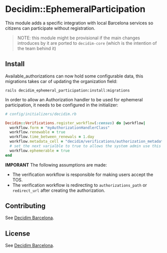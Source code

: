 # Decidim::EphemeralParticipation

This module adds a specific integration with local Barcelona services so citizens can participate without registration.

> NOTE: this module might be provisional if the main changes introduces by it are ported to `decidim-core`
> (which is the intention of the team behind it)

## Install

Available_authorizations can now hold some configurable data, this migrations takes car of updating the organization field:

```
rails decidim_ephemeral_participation:install:migrations
```

In order to allow an Authorization handler to be used for ephemeral participation, it needs to be configured in the initializer:

```ruby
# config/initializers/decidim.rb

Decidim::Verifications.register_workflow(:census) do |workflow|
  workflow.form = "myAuthorizationHandlerClass"
  workflow.renewable = true
  workflow.time_between_renewals = 1.day
  workflow.metadata_cell = "decidim/verifications/authorization_metadata"
  # set the next varialble to true to allows the system admin use this as a method for direct participation
  workflow.ephemerable = true
end
```

**IMPORANT**
The following assumptions are made:
- The verification workflow is responsible for making users accept the TOS.
- The verification workflow is redirecting to `authorizations_path` or `redirect_url` after creating the authorization.

## Contributing

See [Decidim
Barcelona](https://github.com/AjuntamentdeBarcelona/decidim-barcelona).

## License

See [Decidim
Barcelona](https://github.com/AjuntamentdeBarcelona/decidim-barcelona).
